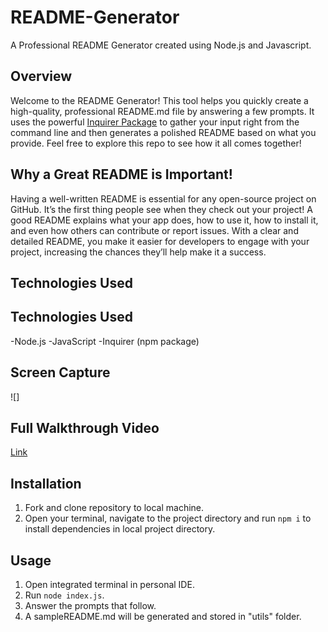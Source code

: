 # README-Generator

A Professional README Generator created using Node.js and Javascript.

  
## Overview

Welcome to the README Generator! This tool helps you quickly create a high-quality, professional README.md file by answering a few prompts. It uses the powerful <a href="https://www.npmjs.com/package/inquirer" target="_blank">Inquirer Package</a> to gather your input right from the command line and then generates a polished README based on what you provide. Feel free to explore this repo to see how it all comes together!


## Why a Great README is Important!

Having a well-written README is essential for any open-source project on GitHub. It’s the first thing people see when they check out your project! A good README explains what your app does, how to use it, how to install it, and even how others can contribute or report issues. With a clear and detailed README, you make it easier for developers to engage with your project, increasing the chances they’ll help make it a success.
## Technologies Used

## Technologies Used

-Node.js
-JavaScript
-Inquirer (npm package)

## Screen Capture

![]

## Full Walkthrough Video

[Link](https://drive.google.com/file/d/13f5G5ZIsBg_svqG9yfxN6w_KBdX9rf_O/view)

## Installation

  1. Fork and clone repository to local machine. 
  2. Open your terminal, navigate to the project directory and run ```npm i``` to install dependencies in local project directory. 
  
## Usage

  1. Open integrated terminal in personal IDE.
  2. Run ```node index.js```.
  3. Answer the prompts that follow.
  4. A sampleREADME.md will be generated and stored in "utils" folder.

